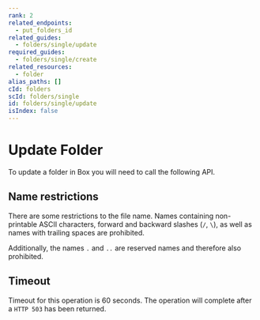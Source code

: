 ```yaml
---
rank: 2
related_endpoints:
  - put_folders_id
related_guides:
  - folders/single/update
required_guides:
  - folders/single/create
related_resources:
  - folder
alias_paths: []
cId: folders
scId: folders/single
id: folders/single/update
isIndex: false
---
```


# Update Folder

To update a folder in Box you will need to call the following API.

<Samples id='put_folders_id' >

</Samples>

## Name restrictions

There are some restrictions to the file name. Names containing non-printable
ASCII characters, forward and backward slashes (`/`, `\`), as well as names
with trailing spaces are prohibited.

Additionally, the names `.` and `..` are reserved names and therefore
also prohibited.

## Timeout

Timeout for this operation is 60 seconds. The operation will complete
after a `HTTP 503` has been returned.
